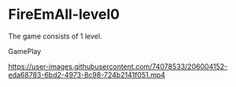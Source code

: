 # FireEmAll-level0
 The game consists of 1 level.
 
GamePlay



https://user-images.githubusercontent.com/74078533/206004152-eda68783-6bd2-4973-8c98-724b2141f051.mp4


